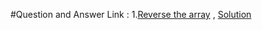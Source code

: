 #Question and Answer Link : 
1.[Reverse the array](https://www.geeksforgeeks.org/write-a-program-to-reverse-an-array-or-string/) , [Solution]()
